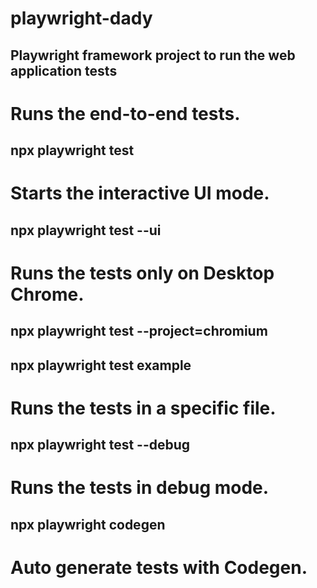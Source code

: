 # playwright-dady

## Playwright framework project to run the web application tests

# Runs the end-to-end tests.
##  npx playwright test

#   Starts the interactive UI mode.
##  npx playwright test --ui

#   Runs the tests only on Desktop Chrome.
##  npx playwright test --project=chromium

##  npx playwright test example
#   Runs the tests in a specific file.

## npx playwright test --debug
#  Runs the tests in debug mode.

## npx playwright codegen
#  Auto generate tests with Codegen.